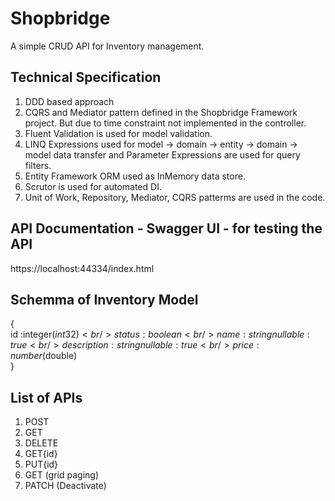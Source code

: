 # Shopbridge
A simple CRUD API for Inventory management.

## Technical Specification
1. DDD based approach
2. CQRS and Mediator pattern defined in the Shopbridge Framework project. But due to time constraint not implemented in the controller.
3. Fluent Validation is used for model validation.
4. LINQ Expressions used for model -> domain -> entity -> domain -> model data transfer and Parameter Expressions are used for query filters.
5. Entity Framework ORM used as InMemory data store.
6. Scrutor is used for automated DI.
7. Unit of Work, Repository, Mediator, CQRS patterms are used in the code.

## API Documentation - Swagger UI - for testing the API

https://localhost:44334/index.html

## Schemma of Inventory Model<br />
{<br />
id	        :integer($int32)<br />
status	    :boolean<br />
name	      :string nullable    : true<br />
description	:string nullable    : true<br />
price	      :number($double)<br />
}<br />

## List of APIs
1. POST
2. GET
3. DELETE
4. GET{id}
5. PUT{id}
6. GET (grid paging)
7. PATCH (Deactivate)

